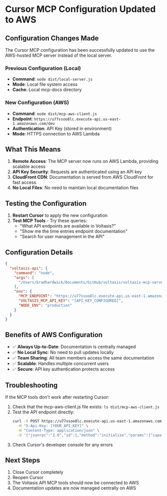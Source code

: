 # Cursor MCP Configuration Updated to AWS

## Configuration Changes Made

The Cursor MCP configuration has been successfully updated to use the AWS-hosted MCP server instead of the local server.

### Previous Configuration (Local)
- **Command**: `node dist/local-server.js`
- **Mode**: Local file system access
- **Cache**: Local mcp-docs directory

### New Configuration (AWS)
- **Command**: `node dist/mcp-aws-client.js`
- **Endpoint**: `https://u77ssoo8lc.execute-api.us-east-1.amazonaws.com/dev`
- **Authentication**: API Key (stored in environment)
- **Mode**: HTTPS connection to AWS Lambda

## What This Means

1. **Remote Access**: The MCP server now runs on AWS Lambda, providing scalable access
2. **API Key Security**: Requests are authenticated using an API key
3. **CloudFront CDN**: Documentation is served from AWS CloudFront for fast access
4. **No Local Files**: No need to maintain local documentation files

## Testing the Configuration

1. **Restart Cursor** to apply the new configuration
2. **Test MCP Tools** - Try these queries:
   - "What API endpoints are available in Voltasis?"
   - "Show me the time entries endpoint documentation"
   - "Search for user management in the API"

## Configuration Details

```json
{
  "voltasis-api": {
    "command": "node",
    "args": [
      "/Users/bradhardwick/Documents/GitHub/voltasis/voltasis-mcp-server/dist/mcp-aws-client.js"
    ],
    "env": {
      "MCP_ENDPOINT": "https://u77ssoo8lc.execute-api.us-east-1.amazonaws.com/dev",
      "VOLTASIS_MCP_API_KEY": "[API_KEY_CONFIGURED]",
      "NODE_ENV": "production"
    }
  }
}
```

## Benefits of AWS Configuration

- ✅ **Always Up-to-Date**: Documentation is centrally managed
- ✅ **No Local Sync**: No need to pull updates locally
- ✅ **Team Sharing**: All team members access the same documentation
- ✅ **Scalable**: Handles multiple concurrent users
- ✅ **Secure**: API key authentication protects access

## Troubleshooting

If the MCP tools don't work after restarting Cursor:

1. Check that the mcp-aws-client.js file exists: `ls dist/mcp-aws-client.js`
2. Test the API endpoint directly:
   ```bash
   curl -X POST https://u77ssoo8lc.execute-api.us-east-1.amazonaws.com/dev/mcp \
     -H "X-Api-Key: [YOUR_API_KEY]" \
     -H "Content-Type: application/json" \
     -d '{"jsonrpc":"2.0","id":1,"method":"initialize","params":{"capabilities":{}}}'
   ```
3. Check Cursor's developer console for any errors

## Next Steps

1. Close Cursor completely
2. Reopen Cursor
3. The Voltasis API MCP tools should now be connected to AWS
4. Documentation updates are now managed centrally on AWS 